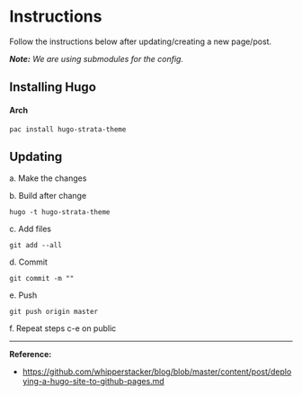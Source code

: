 Instructions
===


Follow the instructions below after updating/creating a new page/post.

***Note:*** *We are using submodules for the config.*


Installing Hugo
---

#### Arch

```
pac install hugo-strata-theme
```

Updating
---

a. Make the changes

b. Build after change

```
hugo -t hugo-strata-theme
```

c. Add files

```
git add --all
```

d. Commit

```
git commit -m ""
```

e. Push

```
git push origin master
```

f. Repeat steps c-e on public

* * *

**Reference:**
* https://github.com/whipperstacker/blog/blob/master/content/post/deploying-a-hugo-site-to-github-pages.md
